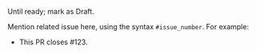 Until ready; mark as Draft.

Mention related issue here, using the syntax `#issue_number`. For example:
- This PR closes #123.
